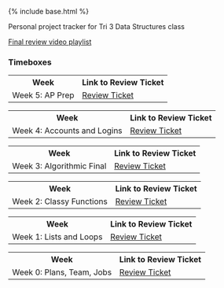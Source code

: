 {% include base.html %}

Personal project tracker for Tri 3 Data Structures class

[Final review video playlist](https://youtube.com/playlist?list=PLr8BhChjy1aTR7V3eznMVnltEJ7HooxpU)

### Timeboxes
<table>
  <tr>
  <th>Week</th>
  <th>Link to Review Ticket</th>
  </tr>
  <tr>
  <td>Week 5: AP Prep</td>
  <td> <a href="https://github.com/xiaoa0/Data-Structures/issues/7">Review Ticket</a></td>
  </tr>
  </table>

<table>
  <tr>
  <th>Week</th>
  <th>Link to Review Ticket</th>
  </tr>
  <tr>
  <td>Week 4: Accounts and Logins</td>
  <td> <a href="https://github.com/xiaoa0/Data-Structures/issues/6">Review Ticket</a></td>
  </tr>
  </table>

<table>
  <tr>
  <th>Week</th>
  <th>Link to Review Ticket</th>
  </tr>
  <tr>
  <td>Week 3: Algorithmic Final</td>
  <td> <a href="https://github.com/xiaoa0/Data-Structures/issues/5">Review Ticket</a></td>
  </tr>
  </table>

<table>
  <tr>
  <th>Week</th>
  <th>Link to Review Ticket</th>
  </tr>
  <tr>
  <td>Week 2: Classy Functions</td>
  <td> <a href="https://github.com/xiaoa0/Data-Structures/issues/4">Review Ticket</a></td>
  </tr>
  </table>
  
<table>
  <tr>
  <th>Week</th>
  <th>Link to Review Ticket</th>
  </tr>
  <tr>
  <td>Week 1: Lists and Loops</td>
  <td> <a href="https://github.com/xiaoa0/Data-Structures/issues/2">Review Ticket</a></td>
  </tr>
  </table>

<table>
  <tr>
  <th>Week</th>
  <th>Link to Review Ticket</th>
  </tr>
  <tr>
  <td>Week 0: Plans, Team, Jobs</td>
  <td> <a href="https://github.com/xiaoa0/Data-Structures/issues/1">Review Ticket</a></td>
  </tr>
  </table>
